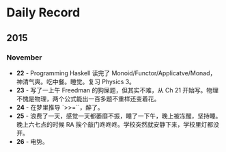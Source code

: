 # Daily Record

## 2015

### November

* **22** - Programming Haskell 读完了 Monoid/Functor/Applicatve/Monad，神清气爽。吃中餐。睡觉。复习 Physics 3。
* **23** - 写了一上午 Freedman 的狗屎题，但其实不难，从 Ch 21 开始写。物理不愧是物理，两个公式能出一百多题不重样还变着花。
* **24** - 在梦里推导 `>>=``，醉了。
* **25** - 浪费了一天，感觉一天都萎靡不振，睡了一下午，晚上被冻醒，坚持睡。晚上六七点的时候 RA 挨个敲门咚咚咚。学校突然就安静下来，学校里灯都没开。
* **26** - 电势。